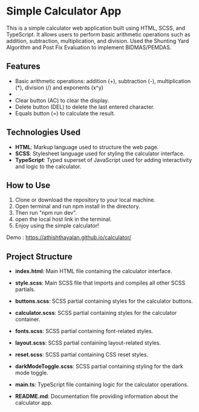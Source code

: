 # Simple Calculator App

This is a simple calculator web application built using HTML, SCSS, and TypeScript. It allows users to perform basic arithmetic operations such as addition, subtraction, multiplication, and division. Used the Shunting Yard Algorithm and Post Fix Evaluation to implement BIDMAS/PEMDAS. 

## Features

- Basic arithmetic operations: addition (+), subtraction (-), multiplication (*), division (/) and exponents (x^y)
- 
- Clear button (AC) to clear the display.
- Delete button (DEL) to delete the last entered character.
- Equals button (=) to calculate the result.

## Technologies Used

- **HTML**: Markup language used to structure the web page.
- **SCSS**: Stylesheet language used for styling the calculator interface.
- **TypeScript**: Typed superset of JavaScript used for adding interactivity and logic to the calculator.

## How to Use

1. Clone or download the repository to your local machine.
2. Open terminal and run npm install in the directory.
3. Then run "npm run dev".
4. open the local host link in the terminal.
5. Enjoy using the simple calculator!

Demo : https://athishthayalan.github.io/calculator/

## Project Structure

- **index.html**: Main HTML file containing the calculator interface.
- **style.scss**: Main SCSS file that imports and compiles all other SCSS partials.
- **buttons.scss**: SCSS partial containing styles for the calculator buttons.
- **calculator.scss**: SCSS partial containing styles for the calculator container.
- **fonts.scss**: SCSS partial containing font-related styles.
- **layout.scss**: SCSS partial containing layout-related styles.
- **reset.scss**: SCSS partial containing CSS reset styles.
- **darkModeToggle.scss**: SCSS partial containing styling for the dark mode toggle.
- **main.ts**: TypeScript file containing logic for the calculator operations.
  
- **README.md**: Documentation file providing information about the calculator app.
